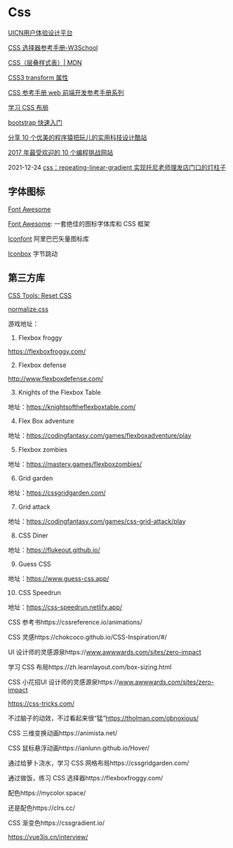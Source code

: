 # Css

[UICN用户体验设计平台](https://www.ui.cn/)

[CSS 选择器参考手册-W3School](https://www.w3school.com.cn/cssref/css_selectors.asp)

[CSS（层叠样式表）| MDN](https://developer.mozilla.org/zh-CN/docs/Web/CSS)

[CSS3 transform 属性](https://www.runoob.com/cssref/css3-pr-transform.html)

[CSS 参考手册 web 前端开发参考手册系列](http://css.doyoe.com/)

[学习 CSS 布局](http://zh.learnlayout.com/)

[bootstrap 快速入门](http://www.imooc.com/learn/826)

[分享 10 个优美的程序猿把玩儿的实用科技设计酷站](http://www.jianshu.com/p/37a5998f6a20)

[2017 年最受欢迎的 10 个编程挑战网站](https://zhuanlan.zhihu.com/p/30164522)

2021-12-24 [css：repeating-linear-gradient 实现托尼老师理发店门口的灯柱子](https://pengshiyu.blog.csdn.net/article/details/122123425)

## 字体图标

[Font Awesome](https://fontawesome.com/)

[Font Awesome](https://fontawesome.dashgame.com/): 一套绝佳的图标字体库和 CSS 框架

[Iconfont](https://www.iconfont.cn/) 阿里巴巴矢量图标库

[Iconbox](https://arco.design/iconbox/libs) 字节跳动


## 第三方库

[CSS Tools: Reset CSS](https://meyerweb.com/eric/tools/css/reset/)

[normalize.css](https://github.com/necolas/normalize.css/)

游戏地址：

1. Flexbox froggy

https://flexboxfroggy.com/

2. Flexbox defense

http://www.flexboxdefense.com/

3. Knights of the Flexbox Table

地址：https://knightsoftheflexboxtable.com/

4. Flex Box adventure

地址：https://codingfantasy.com/games/flexboxadventure/play

5. Flexbox zombies

地址：https://mastery.games/flexboxzombies/

6. Grid garden

地址：https://cssgridgarden.com/

7. Grid attack

地址：https://codingfantasy.com/games/css-grid-attack/play

8. CSS Diner

地址：https://flukeout.github.io/

9. Guess CSS

地址：https://www.guess-css.app/

10. CSS Speedrun

地址：https://css-speedrun.netlify.app/


CSS 参考书https://cssreference.io/animations/

CSS 灵感https://chokcoco.github.io/CSS-Inspiration/#/

UI 设计师的灵感源泉https://www.awwwards.com/sites/zero-impact

学习 CSS 布局https://zh.learnlayout.com/box-sizing.html

CSS 小花招UI 设计师的灵感源泉https://www.awwwards.com/sites/zero-impact

https://css-tricks.com/

不过脑子的动效，不过看起来很“猛”https://tholman.com/obnoxious/

CSS 三维变换动画https://animista.net/

CSS 鼠标悬浮动画https://ianlunn.github.io/Hover/

通过给萝卜浇水，学习 CSS 网格布局https://cssgridgarden.com/

通过做饭，练习 CSS 选择器https://flexboxfroggy.com/

配色https://mycolor.space/

还是配色https://clrs.cc/

CSS 渐变色https://cssgradient.io/

https://vue3js.cn/interview/